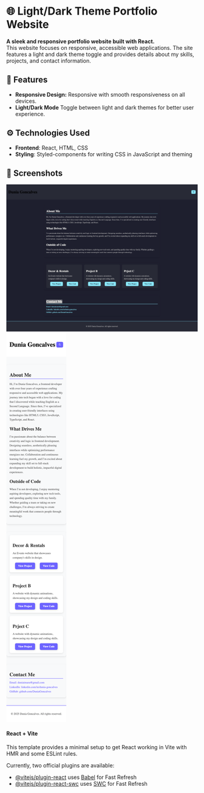 # 🌐 Light/Dark Theme Portfolio Website

**A sleek and responsive portfolio website built with React.**  
This website focuses on responsive, accessible web applications. The site features a light and dark theme toggle and provides details about my skills, projects, and contact information.

## 🚀 Features

- **Responsive Design:** Responsive with smooth responsiveness on all devices.
- **Light/Dark Mode** Toggle between light and dark themes for better user experience.

## ⚙️ Technologies Used

- **Frontend**: React, HTML, CSS
- **Styling**: Styled-components for writing CSS in JavaScript and theming

## 📸 Screenshots

![Dark Mode Desktop](./src/assets/portDeskDark.png)
![Light Mode Mobile](./src/assets/portLightMobile.png)

#### React + Vite

This template provides a minimal setup to get React working in Vite with HMR and some ESLint rules.

Currently, two official plugins are available:

- [@vitejs/plugin-react](https://github.com/vitejs/vite-plugin-react/blob/main/packages/plugin-react/README.md) uses [Babel](https://babeljs.io/) for Fast Refresh
- [@vitejs/plugin-react-swc](https://github.com/vitejs/vite-plugin-react-swc) uses [SWC](https://swc.rs/) for Fast Refresh
